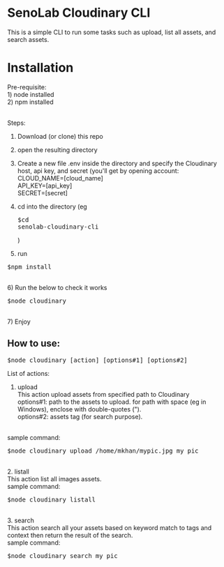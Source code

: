 <h1>SenoLab Cloudinary CLI</h1>

This is a simple CLI to run some tasks such as upload, list all assets, and search assets.

<h1>Installation</h1>
 Pre-requisite:<br>
 1) node installed<br>
 2) npm installed<br>
 <br>
 
Steps:
 1) Download (or clone) this repo
 2) open the resulting directory 
 3) Create a new file .env inside the directory and specify the Cloudinary host, api key, and secret (you'll get by opening account:<br>
 CLOUD_NAME=[cloud_name]<br>
 API_KEY=[api_key]<br>
 SECRET=[secret]<br>
  
 4) cd into the directory (eg <pre>$cd senolab-cloudinary-cli</pre>) 
 5) run<br>
 <pre>$npm install</pre>
 <br>
 6) Run the below to check it works
 <pre>$node cloudinary</pre>
 <br>
 7) Enjoy

<h2>How to use:</h2>

<pre>
$node cloudinary [action] [options#1] [options#2]
</pre>

List of actions:<br>
1. upload<br>
This action upload assets from specified path to Cloudinary<br>
options#1: path to the assets to upload. for path with space (eg in Windows), enclose with double-quotes (").<br>
options#2: assets tag (for search purpose).<br>
<br>
sample command:<br>
<pre>$node cloudinary upload /home/mkhan/mypic.jpg my_pic</pre>
<br>
2. listall<br>
This action list all images assets.<br>
sample command:
<pre>$node cloudinary listall</pre>
<br>
3. search<br>
This action search all your assets based on keyword match to tags and context then return the result of the search.<br>
sample command:
<pre>$node cloudinary search my_pic</pre>
<br>

 
